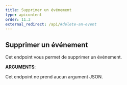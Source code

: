 ```yaml
---
title: Supprimer un événement
type: apicontent
order: 11.3
external_redirect: /api/#delete-an-event
---
```

## Supprimer un événement
Cet endpoint vous permet de supprimer un événement.

**ARGUMENTS**:

Cet endpoint ne prend aucun argument JSON.


